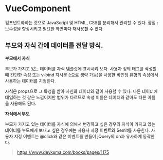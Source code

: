 # VueComponent
컴포넌트화하는 것으로 JavaScript 및 HTML, CSS를 분리해서 관리할 수 있다.
장점 : 보수성을 향상시키고 필요한 화면마다 재사용할 수 있다.

## 부모와 자식 간에 데이터를 전달 방식.
**부모에서 자식**

부모가 가지고 있는 데이터를 자식 템플릿에 표시시켜 보자. 사용자 정의 태그를 작성할 때 간단한 속성 또는 v-bind 지시문 (:으로 생략 가능)을 사용한 바인딩 유형의 속성에서 사용하는 데이터를 지정한다.

자식은 props으로 그 특성을 받아 자신의 데이터와 같이 사용할 수 있다. 다른 데이터에 대입하는 것 같은 느낌이지만 범위가 다르므로 속성 이름은 데이터와 같아도 다른 이름을 사용해도 된다.

**자식에서 부모**

부모가 가지고 있는 데이터를 자식에 의해서 변경하고 싶은 경우와 자식이 가지고 있는 데이터를 부모에게 보내고 싶은 경우에는 사용자 지정 이벤트와 $emit를 사용한다. 사용자 지정 이벤트는 @click와 같은 이벤트를 만들어 jQuery의 on과 유사하게 동작한다.

> https://www.devkuma.com/books/pages/1175
